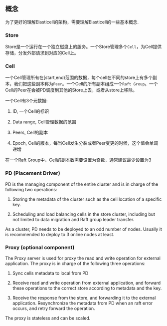 ## 概念
为了更好的理解Elasticell的架构，需要理解Elasticell的一些基本概念.

### Store
Store是一个运行在一个独立磁盘上的服务。一个Store管理多个`Cell`，为Cell提供存储，分发外部请求到对应的Cell上。

### Cell
一个Cell管理所有在[start,end)范围的数据，每个cell在不同的store上有多个副本，我们把这些副本称为`Peer`。一个Cell的所有副本组成一个`Raft Group`。一个Cell的Peer在会被PD调度到其他的Store上去，或者从store上移除。

一个Cell有3个元数据:

1. ID, 一个Cell的标识

2. Data range, Cell管理数据的范围

3. Peers, Cell的副本

4. Epoch, Cell的版本，每当Cell发生分裂或者Peer变更的时候，这个值会单调递增

在一个Raft Group中，Cell的副本数需要设置为奇数，通常建议最少设置为3

### PD (Placement Driver)
PD is the managing component of the entire cluster and is in charge of the following two operations:

1. Storing the metadata of the cluster such as the cell location of a specific key.

2. Scheduling and load balancing cells in the store cluster, including but not limited to data migration and Raft group leader transfer.

As a cluster, PD needs to be deployed to an odd number of nodes. Usually it is recommended to deploy to 3 online nodes at least.

### Proxy (optional component)
The Proxy server is used for proxy the read and write operation for external application. The proxy is in charge of the following three operations:

1. Sync cells metadata to local from PD

2. Receive read and write operation from external application, and forward these operations to the correct store according to metadata and the key.

3. Receive the response from the store, and forwarding it to the external application. Resynchronize the metadata from PD when an raft error occurs, and retry forward the operation.

The proxy is stateless and can be scaled.